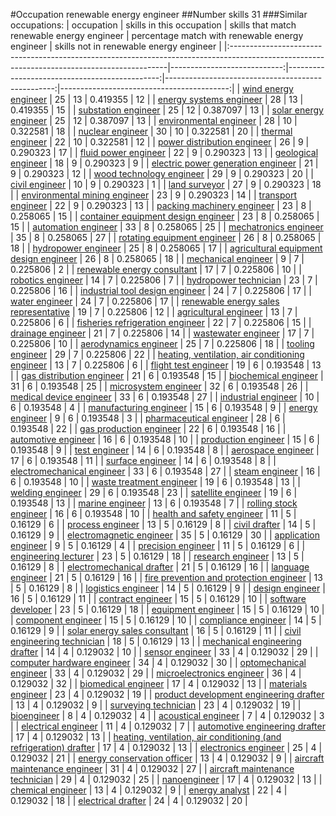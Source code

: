 #Occupation renewable energy engineer
##Number skills 31
###Similar occupations:
| occupation                                                                                                                                  |   skills in this occupation |   skills that match renewable energy engineer |   percentage match with renewable energy engineer |   skills not in renewable energy engineer |
|:--------------------------------------------------------------------------------------------------------------------------------------------|----------------------------:|----------------------------------------------:|--------------------------------------------------:|------------------------------------------:|
| [wind energy engineer](wind_energy_engineer.md)                                                                                             |                          25 |                                            13 |                                          0.419355 |                                        12 |
| [energy systems engineer](energy_systems_engineer.md)                                                                                       |                          28 |                                            13 |                                          0.419355 |                                        15 |
| [substation engineer](substation_engineer.md)                                                                                               |                          25 |                                            12 |                                          0.387097 |                                        13 |
| [solar energy engineer](solar_energy_engineer.md)                                                                                           |                          25 |                                            12 |                                          0.387097 |                                        13 |
| [environmental engineer](environmental_engineer.md)                                                                                         |                          28 |                                            10 |                                          0.322581 |                                        18 |
| [nuclear engineer](nuclear_engineer.md)                                                                                                     |                          30 |                                            10 |                                          0.322581 |                                        20 |
| [thermal engineer](thermal_engineer.md)                                                                                                     |                          22 |                                            10 |                                          0.322581 |                                        12 |
| [power distribution engineer](power_distribution_engineer.md)                                                                               |                          26 |                                             9 |                                          0.290323 |                                        17 |
| [fluid power engineer](fluid_power_engineer.md)                                                                                             |                          22 |                                             9 |                                          0.290323 |                                        13 |
| [geological engineer](geological_engineer.md)                                                                                               |                          18 |                                             9 |                                          0.290323 |                                         9 |
| [electric power generation engineer](electric_power_generation_engineer.md)                                                                 |                          21 |                                             9 |                                          0.290323 |                                        12 |
| [wood technology engineer](wood_technology_engineer.md)                                                                                     |                          29 |                                             9 |                                          0.290323 |                                        20 |
| [civil engineer](civil_engineer.md)                                                                                                         |                          10 |                                             9 |                                          0.290323 |                                         1 |
| [land surveyor](land_surveyor.md)                                                                                                           |                          27 |                                             9 |                                          0.290323 |                                        18 |
| [environmental mining engineer](environmental_mining_engineer.md)                                                                           |                          23 |                                             9 |                                          0.290323 |                                        14 |
| [transport engineer](transport_engineer.md)                                                                                                 |                          22 |                                             9 |                                          0.290323 |                                        13 |
| [packing machinery engineer](packing_machinery_engineer.md)                                                                                 |                          23 |                                             8 |                                          0.258065 |                                        15 |
| [container equipment design engineer](container_equipment_design_engineer.md)                                                               |                          23 |                                             8 |                                          0.258065 |                                        15 |
| [automation engineer](automation_engineer.md)                                                                                               |                          33 |                                             8 |                                          0.258065 |                                        25 |
| [mechatronics engineer](mechatronics_engineer.md)                                                                                           |                          35 |                                             8 |                                          0.258065 |                                        27 |
| [rotating equipment engineer](rotating_equipment_engineer.md)                                                                               |                          26 |                                             8 |                                          0.258065 |                                        18 |
| [hydropower engineer](hydropower_engineer.md)                                                                                               |                          25 |                                             8 |                                          0.258065 |                                        17 |
| [agricultural equipment design engineer](agricultural_equipment_design_engineer.md)                                                         |                          26 |                                             8 |                                          0.258065 |                                        18 |
| [mechanical engineer](mechanical_engineer.md)                                                                                               |                           9 |                                             7 |                                          0.225806 |                                         2 |
| [renewable energy consultant](renewable_energy_consultant.md)                                                                               |                          17 |                                             7 |                                          0.225806 |                                        10 |
| [robotics engineer](robotics_engineer.md)                                                                                                   |                          14 |                                             7 |                                          0.225806 |                                         7 |
| [hydropower technician](hydropower_technician.md)                                                                                           |                          23 |                                             7 |                                          0.225806 |                                        16 |
| [industrial tool design engineer](industrial_tool_design_engineer.md)                                                                       |                          24 |                                             7 |                                          0.225806 |                                        17 |
| [water engineer](water_engineer.md)                                                                                                         |                          24 |                                             7 |                                          0.225806 |                                        17 |
| [renewable energy sales representative](renewable_energy_sales_representative.md)                                                           |                          19 |                                             7 |                                          0.225806 |                                        12 |
| [agricultural engineer](agricultural_engineer.md)                                                                                           |                          13 |                                             7 |                                          0.225806 |                                         6 |
| [fisheries refrigeration engineer](fisheries_refrigeration_engineer.md)                                                                     |                          22 |                                             7 |                                          0.225806 |                                        15 |
| [drainage engineer](drainage_engineer.md)                                                                                                   |                          21 |                                             7 |                                          0.225806 |                                        14 |
| [wastewater engineer](wastewater_engineer.md)                                                                                               |                          17 |                                             7 |                                          0.225806 |                                        10 |
| [aerodynamics engineer](aerodynamics_engineer.md)                                                                                           |                          25 |                                             7 |                                          0.225806 |                                        18 |
| [tooling engineer](tooling_engineer.md)                                                                                                     |                          29 |                                             7 |                                          0.225806 |                                        22 |
| [heating, ventilation, air conditioning engineer](heating,_ventilation,_air_conditioning_engineer.md)                                       |                          13 |                                             7 |                                          0.225806 |                                         6 |
| [flight test engineer](flight_test_engineer.md)                                                                                             |                          19 |                                             6 |                                          0.193548 |                                        13 |
| [gas distribution engineer](gas_distribution_engineer.md)                                                                                   |                          21 |                                             6 |                                          0.193548 |                                        15 |
| [biochemical engineer](biochemical_engineer.md)                                                                                             |                          31 |                                             6 |                                          0.193548 |                                        25 |
| [microsystem engineer](microsystem_engineer.md)                                                                                             |                          32 |                                             6 |                                          0.193548 |                                        26 |
| [medical device engineer](medical_device_engineer.md)                                                                                       |                          33 |                                             6 |                                          0.193548 |                                        27 |
| [industrial engineer](industrial_engineer.md)                                                                                               |                          10 |                                             6 |                                          0.193548 |                                         4 |
| [manufacturing engineer](manufacturing_engineer.md)                                                                                         |                          15 |                                             6 |                                          0.193548 |                                         9 |
| [energy engineer](energy_engineer.md)                                                                                                       |                           9 |                                             6 |                                          0.193548 |                                         3 |
| [pharmaceutical engineer](pharmaceutical_engineer.md)                                                                                       |                          28 |                                             6 |                                          0.193548 |                                        22 |
| [gas production engineer](gas_production_engineer.md)                                                                                       |                          22 |                                             6 |                                          0.193548 |                                        16 |
| [automotive engineer](automotive_engineer.md)                                                                                               |                          16 |                                             6 |                                          0.193548 |                                        10 |
| [production engineer](production_engineer.md)                                                                                               |                          15 |                                             6 |                                          0.193548 |                                         9 |
| [test engineer](test_engineer.md)                                                                                                           |                          14 |                                             6 |                                          0.193548 |                                         8 |
| [aerospace engineer](aerospace_engineer.md)                                                                                                 |                          17 |                                             6 |                                          0.193548 |                                        11 |
| [surface engineer](surface_engineer.md)                                                                                                     |                          14 |                                             6 |                                          0.193548 |                                         8 |
| [electromechanical engineer](electromechanical_engineer.md)                                                                                 |                          33 |                                             6 |                                          0.193548 |                                        27 |
| [steam engineer](steam_engineer.md)                                                                                                         |                          16 |                                             6 |                                          0.193548 |                                        10 |
| [waste treatment engineer](waste_treatment_engineer.md)                                                                                     |                          19 |                                             6 |                                          0.193548 |                                        13 |
| [welding engineer](welding_engineer.md)                                                                                                     |                          29 |                                             6 |                                          0.193548 |                                        23 |
| [satellite engineer](satellite_engineer.md)                                                                                                 |                          19 |                                             6 |                                          0.193548 |                                        13 |
| [marine engineer](marine_engineer.md)                                                                                                       |                          13 |                                             6 |                                          0.193548 |                                         7 |
| [rolling stock engineer](rolling_stock_engineer.md)                                                                                         |                          16 |                                             6 |                                          0.193548 |                                        10 |
| [health and safety engineer](health_and_safety_engineer.md)                                                                                 |                          11 |                                             5 |                                          0.16129  |                                         6 |
| [process engineer](process_engineer.md)                                                                                                     |                          13 |                                             5 |                                          0.16129  |                                         8 |
| [civil drafter](civil_drafter.md)                                                                                                           |                          14 |                                             5 |                                          0.16129  |                                         9 |
| [electromagnetic engineer](electromagnetic_engineer.md)                                                                                     |                          35 |                                             5 |                                          0.16129  |                                        30 |
| [application engineer](application_engineer.md)                                                                                             |                           9 |                                             5 |                                          0.16129  |                                         4 |
| [precision engineer](precision_engineer.md)                                                                                                 |                          11 |                                             5 |                                          0.16129  |                                         6 |
| [engineering lecturer](engineering_lecturer.md)                                                                                             |                          23 |                                             5 |                                          0.16129  |                                        18 |
| [research engineer](research_engineer.md)                                                                                                   |                          13 |                                             5 |                                          0.16129  |                                         8 |
| [electromechanical drafter](electromechanical_drafter.md)                                                                                   |                          21 |                                             5 |                                          0.16129  |                                        16 |
| [language engineer](language_engineer.md)                                                                                                   |                          21 |                                             5 |                                          0.16129  |                                        16 |
| [fire prevention and protection engineer](fire_prevention_and_protection_engineer.md)                                                       |                          13 |                                             5 |                                          0.16129  |                                         8 |
| [logistics engineer](logistics_engineer.md)                                                                                                 |                          14 |                                             5 |                                          0.16129  |                                         9 |
| [design engineer](design_engineer.md)                                                                                                       |                          16 |                                             5 |                                          0.16129  |                                        11 |
| [contract engineer](contract_engineer.md)                                                                                                   |                          15 |                                             5 |                                          0.16129  |                                        10 |
| [software developer](software_developer.md)                                                                                                 |                          23 |                                             5 |                                          0.16129  |                                        18 |
| [equipment engineer](equipment_engineer.md)                                                                                                 |                          15 |                                             5 |                                          0.16129  |                                        10 |
| [component engineer](component_engineer.md)                                                                                                 |                          15 |                                             5 |                                          0.16129  |                                        10 |
| [compliance engineer](compliance_engineer.md)                                                                                               |                          14 |                                             5 |                                          0.16129  |                                         9 |
| [solar energy sales consultant](solar_energy_sales_consultant.md)                                                                           |                          16 |                                             5 |                                          0.16129  |                                        11 |
| [civil engineering technician](civil_engineering_technician.md)                                                                             |                          18 |                                             5 |                                          0.16129  |                                        13 |
| [mechanical engineering drafter](mechanical_engineering_drafter.md)                                                                         |                          14 |                                             4 |                                          0.129032 |                                        10 |
| [sensor engineer](sensor_engineer.md)                                                                                                       |                          33 |                                             4 |                                          0.129032 |                                        29 |
| [computer hardware engineer](computer_hardware_engineer.md)                                                                                 |                          34 |                                             4 |                                          0.129032 |                                        30 |
| [optomechanical engineer](optomechanical_engineer.md)                                                                                       |                          33 |                                             4 |                                          0.129032 |                                        29 |
| [microelectronics engineer](microelectronics_engineer.md)                                                                                   |                          36 |                                             4 |                                          0.129032 |                                        32 |
| [biomedical engineer](biomedical_engineer.md)                                                                                               |                          17 |                                             4 |                                          0.129032 |                                        13 |
| [materials engineer](materials_engineer.md)                                                                                                 |                          23 |                                             4 |                                          0.129032 |                                        19 |
| [product development engineering drafter](product_development_engineering_drafter.md)                                                       |                          13 |                                             4 |                                          0.129032 |                                         9 |
| [surveying technician](surveying_technician.md)                                                                                             |                          23 |                                             4 |                                          0.129032 |                                        19 |
| [bioengineer](bioengineer.md)                                                                                                               |                           8 |                                             4 |                                          0.129032 |                                         4 |
| [acoustical engineer](acoustical_engineer.md)                                                                                               |                           7 |                                             4 |                                          0.129032 |                                         3 |
| [electrical engineer](electrical_engineer.md)                                                                                               |                          11 |                                             4 |                                          0.129032 |                                         7 |
| [automotive engineering drafter](automotive_engineering_drafter.md)                                                                         |                          17 |                                             4 |                                          0.129032 |                                        13 |
| [heating, ventilation, air conditioning (and refrigeration) drafter](heating,_ventilation,_air_conditioning_(and_refrigeration)_drafter.md) |                          17 |                                             4 |                                          0.129032 |                                        13 |
| [electronics engineer](electronics_engineer.md)                                                                                             |                          25 |                                             4 |                                          0.129032 |                                        21 |
| [energy conservation officer](energy_conservation_officer.md)                                                                               |                          13 |                                             4 |                                          0.129032 |                                         9 |
| [aircraft maintenance engineer](aircraft_maintenance_engineer.md)                                                                           |                          31 |                                             4 |                                          0.129032 |                                        27 |
| [aircraft maintenance technician](aircraft_maintenance_technician.md)                                                                       |                          29 |                                             4 |                                          0.129032 |                                        25 |
| [nanoengineer](nanoengineer.md)                                                                                                             |                          17 |                                             4 |                                          0.129032 |                                        13 |
| [chemical engineer](chemical_engineer.md)                                                                                                   |                          13 |                                             4 |                                          0.129032 |                                         9 |
| [energy analyst](energy_analyst.md)                                                                                                         |                          22 |                                             4 |                                          0.129032 |                                        18 |
| [electrical drafter](electrical_drafter.md)                                                                                                 |                          24 |                                             4 |                                          0.129032 |                                        20 |
